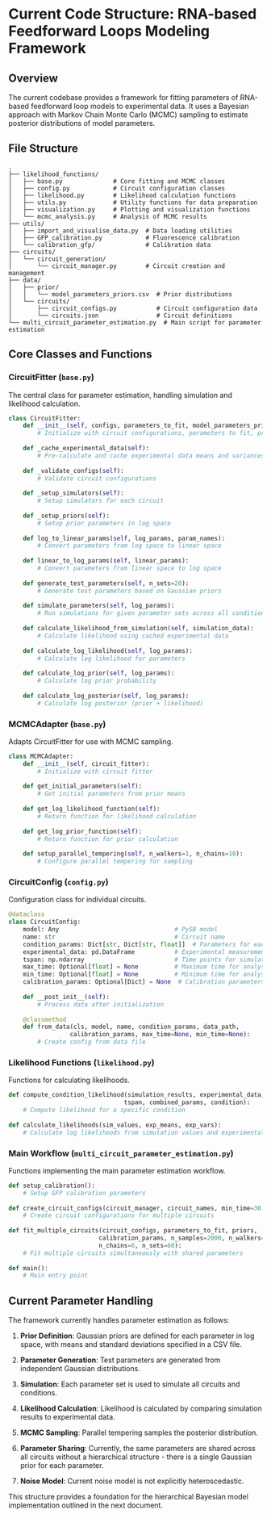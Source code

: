 # Current Code Structure: RNA-based Feedforward Loops Modeling Framework

## Overview

The current codebase provides a framework for fitting parameters of RNA-based feedforward loop models to experimental data. It uses a Bayesian approach with Markov Chain Monte Carlo (MCMC) sampling to estimate posterior distributions of model parameters.

## File Structure

```
.
├── likelihood_functions/
│   ├── base.py              # Core fitting and MCMC classes
│   ├── config.py            # Circuit configuration classes
│   ├── likelihood.py        # Likelihood calculation functions
│   ├── utils.py             # Utility functions for data preparation
│   ├── visualization.py     # Plotting and visualization functions
│   └── mcmc_analysis.py     # Analysis of MCMC results
├── utils/
│   ├── import_and_visualise_data.py  # Data loading utilities
│   ├── GFP_calibration.py            # Fluorescence calibration
│   └── calibration_gfp/              # Calibration data
├── circuits/
│   └── circuit_generation/
│       └── circuit_manager.py        # Circuit creation and management
├── data/
│   ├── prior/
│   │   └── model_parameters_priors.csv  # Prior distributions
│   └── circuits/
│       ├── circuit_configs.py           # Circuit configuration data
│       └── circuits.json                # Circuit definitions
└── multi_circuit_parameter_estimation.py  # Main script for parameter estimation
```

## Core Classes and Functions

### CircuitFitter (`base.py`)

The central class for parameter estimation, handling simulation and likelihood calculation.

```python
class CircuitFitter:
    def __init__(self, configs, parameters_to_fit, model_parameters_priors, calibration_data):
        # Initialize with circuit configurations, parameters to fit, priors, and calibration data
        
    def _cache_experimental_data(self):
        # Pre-calculate and cache experimental data means and variances
        
    def _validate_configs(self):
        # Validate circuit configurations
        
    def _setup_simulators(self):
        # Setup simulators for each circuit
        
    def _setup_priors(self):
        # Setup prior parameters in log space
        
    def log_to_linear_params(self, log_params, param_names):
        # Convert parameters from log space to linear space
        
    def linear_to_log_params(self, linear_params):
        # Convert parameters from linear space to log space
        
    def generate_test_parameters(self, n_sets=20):
        # Generate test parameters based on Gaussian priors
        
    def simulate_parameters(self, log_params):
        # Run simulations for given parameter sets across all conditions
        
    def calculate_likelihood_from_simulation(self, simulation_data):
        # Calculate likelihood using cached experimental data
        
    def calculate_log_likelihood(self, log_params):
        # Calculate log likelihood for parameters
        
    def calculate_log_prior(self, log_params):
        # Calculate log prior probability
        
    def calculate_log_posterior(self, log_params):
        # Calculate log posterior (prior + likelihood)
```

### MCMCAdapter (`base.py`)

Adapts CircuitFitter for use with MCMC sampling.

```python
class MCMCAdapter:
    def __init__(self, circuit_fitter):
        # Initialize with circuit fitter
        
    def get_initial_parameters(self):
        # Get initial parameters from prior means
        
    def get_log_likelihood_function(self):
        # Return function for likelihood calculation
        
    def get_log_prior_function(self):
        # Return function for prior calculation
        
    def setup_parallel_tempering(self, n_walkers=1, n_chains=10):
        # Configure parallel tempering for sampling
```

### CircuitConfig (`config.py`)

Configuration class for individual circuits.

```python
@dataclass
class CircuitConfig:
    model: Any                                # PySB model
    name: str                                 # Circuit name
    condition_params: Dict[str, Dict[str, float]]  # Parameters for each condition
    experimental_data: pd.DataFrame           # Experimental measurements
    tspan: np.ndarray                         # Time points for simulation
    max_time: Optional[float] = None          # Maximum time for analysis
    min_time: Optional[float] = None          # Minimum time for analysis
    calibration_params: Optional[Dict] = None  # Calibration parameters
    
    def __post_init__(self):
        # Process data after initialization
    
    @classmethod
    def from_data(cls, model, name, condition_params, data_path, 
                 calibration_params, max_time=None, min_time=None):
        # Create config from data file
```

### Likelihood Functions (`likelihood.py`)

Functions for calculating likelihoods.

```python
def compute_condition_likelihood(simulation_results, experimental_data, 
                                tspan, combined_params, condition):
    # Compute likelihood for a specific condition
    
def calculate_likelihoods(sim_values, exp_means, exp_vars):
    # Calculate log likelihoods from simulation values and experimental data
```

### Main Workflow (`multi_circuit_parameter_estimation.py`)

Functions implementing the main parameter estimation workflow.

```python
def setup_calibration():
    # Setup GFP calibration parameters
    
def create_circuit_configs(circuit_manager, circuit_names, min_time=30, max_time=210):
    # Create circuit configurations for multiple circuits
    
def fit_multiple_circuits(circuit_configs, parameters_to_fit, priors, 
                         calibration_params, n_samples=2000, n_walkers=10, 
                         n_chains=6, n_sets=60):
    # Fit multiple circuits simultaneously with shared parameters
    
def main():
    # Main entry point
```

## Current Parameter Handling

The framework currently handles parameter estimation as follows:

1. **Prior Definition**: Gaussian priors are defined for each parameter in log space, with means and standard deviations specified in a CSV file.
    
2. **Parameter Generation**: Test parameters are generated from independent Gaussian distributions.
    
3. **Simulation**: Each parameter set is used to simulate all circuits and conditions.
    
4. **Likelihood Calculation**: Likelihood is calculated by comparing simulation results to experimental data.
    
5. **MCMC Sampling**: Parallel tempering samples the posterior distribution.
    
6. **Parameter Sharing**: Currently, the same parameters are shared across all circuits without a hierarchical structure - there is a single Gaussian prior for each parameter.
    
7. **Noise Model**: Current noise model is not explicitly heteroscedastic.
    

This structure provides a foundation for the hierarchical Bayesian model implementation outlined in the next document.
